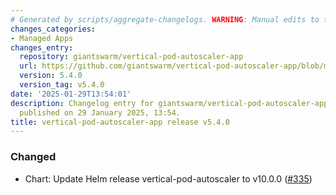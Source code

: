 ```yaml
---
# Generated by scripts/aggregate-changelogs. WARNING: Manual edits to this files will be overwritten.
changes_categories:
- Managed Apps
changes_entry:
  repository: giantswarm/vertical-pod-autoscaler-app
  url: https://github.com/giantswarm/vertical-pod-autoscaler-app/blob/master/CHANGELOG.md#540---2025-01-29
  version: 5.4.0
  version_tag: v5.4.0
date: '2025-01-29T13:54:01'
description: Changelog entry for giantswarm/vertical-pod-autoscaler-app version 5.4.0,
  published on 29 January 2025, 13:54.
title: vertical-pod-autoscaler-app release v5.4.0
---
```


### Changed
- Chart: Update Helm release vertical-pod-autoscaler to v10.0.0 ([#335](https://github.com/giantswarm/vertical-pod-autoscaler-app/pull/335))
